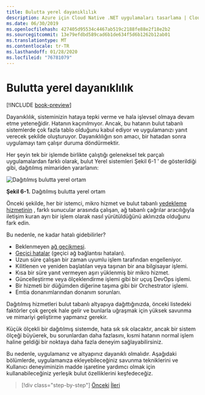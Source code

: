```yaml
---
title: Bulutta yerel dayanıklılık
description: Azure için Cloud Native .NET uygulamaları tasarlama | Cloud Native dayanıklılık
ms.date: 06/30/2019
ms.openlocfilehash: 427405d95534c4467ab519c2188fe88e2f18e2b2
ms.sourcegitcommit: 13e79efdbd589cad6b1de634f5d6b1262b12ab01
ms.translationtype: MT
ms.contentlocale: tr-TR
ms.lasthandoff: 01/28/2020
ms.locfileid: "76781079"
---
```

# <a name="cloud-native-resiliency"></a>Bulutta yerel dayanıklılık

[!INCLUDE [book-preview](../../../includes/book-preview.md)]

Dayanıklılık, sisteminizin hataya tepki verme ve hala işlevsel olmaya devam etme yeteneğidir. Hatanın kaçınılmıyor. Ancak, bu hatanın bulut tabanlı sistemlerde çok fazla tablo olduğunu kabul ediyor ve uygulamanızı yanıt verecek şekilde oluşturuyor. Dayanıklılığın son amacı, bir hatadan sonra uygulamayı tam çalışır duruma döndürmektir.

Her şeyin tek bir işlemde birlikte çalıştığı geleneksel tek parçalı uygulamalardan farklı olarak, bulut Yerel sistemleri Şekil 6-1 ' de gösterildiği gibi, dağıtılmış mimariden yararlanın:

![Dağıtılmış bulutta yerel ortam](./media/distributed-cloud-native-environment.png)

**Şekil 6-1.** Dağıtılmış bulutta yerel ortam

Önceki şekilde, her bir istemci, mikro hizmet ve bulut tabanlı [yedekleme hizmetinin](https://12factor.net/backing-services) , farklı sunucular arasında çalışan, ağ tabanlı çağrılar aracılığıyla iletişim kuran ayrı bir işlem olarak nasıl yürütüldüğünü aklınızda olduğunu fark edin.

Bu nedenle, ne kadar hatalı gidebilirler?

- Beklenmeyen [ağ gecikmesi](https://www.techopedia.com/definition/8553/network-latency).
- [Geçici hatalar](https://docs.microsoft.com/azure/architecture/best-practices/transient-faults) (geçici ağ bağlantısı hataları).
- Uzun süre çalışan bir zaman uyumlu işlem tarafından engelleniyor.
- Kilitlenen ve yeniden başlatılan veya taşınan bir ana bilgisayar işlemi.
- Kısa bir süre yanıt vermeyen aşırı yüklenmiş bir mikro hizmet.
- Güncelleştirme veya ölçeklendirme işlemi gibi bir uçuş DevOps işlemi.
- Bir hizmeti bir düğümden diğerine taşıma gibi bir Orchestrator işlemi.
- Emtia donanımlarından donanım sorunları.

Dağıtılmış hizmetleri bulut tabanlı altyapıya dağıttığınızda, önceki listedeki faktörler çok gerçek hale gelir ve bunlarla uğraşmak için yüksek savunma ve mimariyi geliştirme yapmanız gerekir.

Küçük ölçekli bir dağıtılmış sistemde, hata sık sık olacaktır, ancak bir sistem ölçeği büyüerek, bu sorunlardan daha fazlasını, kısmi hatanın normal işlem haline geldiği bir noktaya daha fazla deneyim sağlayabilirsiniz.

Bu nedenle, uygulamanız ve altyapınız dayanıklı olmalıdır. Aşağıdaki bölümlerde, uygulamanıza ekleyebileceğiniz savunma tekniklerini ve Kullanıcı deneyiminizin madde işaretine yardımcı olmak için kullanabileceğiniz yerleşik bulut özelliklerini keşfedeceğiz.

>[!div class="step-by-step"]
>[Önceki](elastic-search-in-azure.md)
>[İleri](application-resiliency-patterns.md)
